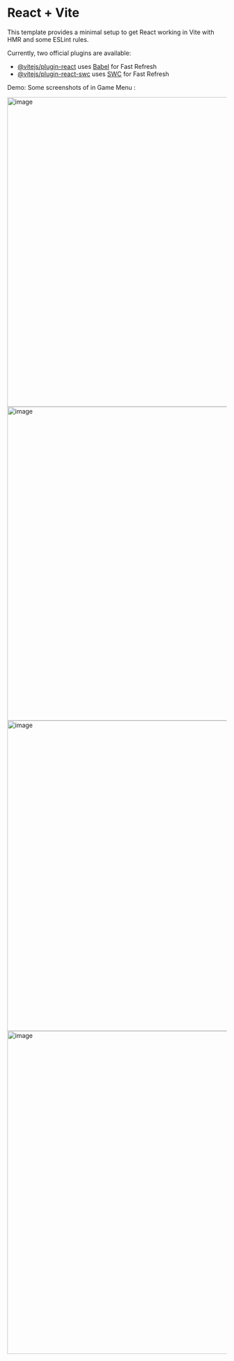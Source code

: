 # React + Vite

This template provides a minimal setup to get React working in Vite with HMR and some ESLint rules.

Currently, two official plugins are available:

- [@vitejs/plugin-react](https://github.com/vitejs/vite-plugin-react/blob/main/packages/plugin-react/README.md) uses [Babel](https://babeljs.io/) for Fast Refresh
- [@vitejs/plugin-react-swc](https://github.com/vitejs/vite-plugin-react-swc) uses [SWC](https://swc.rs/) for Fast Refresh

Demo: 
 Some screenshots of in Game Menu :

 
 <img width="711" alt="image" src="https://github.com/PraDeePP30/NFT-TCG/assets/82216810/1db5dea7-e408-4c1a-8d46-6d53a10dc697">
 <img width="721" alt="image" src="https://github.com/PraDeePP30/NFT-TCG/assets/82216810/15427a4e-a001-4f06-ac16-cc92c4c4bdd2">
 <img width="713" alt="image" src="https://github.com/PraDeePP30/NFT-TCG/assets/82216810/fa893592-d7ed-4acb-b646-f840de63180a">
 <img width="742" alt="image" src="https://github.com/PraDeePP30/NFT-TCG/assets/82216810/8fc60d0c-0438-4732-8a35-d551c7403c33">
